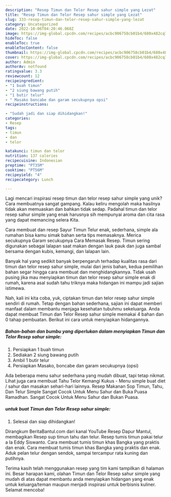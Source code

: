 ```yaml
---
description: "Resep Timun dan Telor Resep sahur simple yang Lezat"
title: "Resep Timun dan Telor Resep sahur simple yang Lezat"
slug: 333-resep-timun-dan-telor-resep-sahur-simple-yang-lezat
category: Uncategorized
date: 2022-10-06T04:20:46.068Z
image: https://img-global.cpcdn.com/recipes/acbc906758cb01b4/680x482cq70/timun-dan-telor-resep-sahur-simple-foto-resep-utama.jpg
hideToc: false
enableToc: true
enableTocContent: false
thumbnail: https://img-global.cpcdn.com/recipes/acbc906758cb01b4/680x482cq70/timun-dan-telor-resep-sahur-simple-foto-resep-utama.jpg
cover: https://img-global.cpcdn.com/recipes/acbc906758cb01b4/680x482cq70/timun-dan-telor-resep-sahur-simple-foto-resep-utama.jpg
author: Admin
authorAv: notfound
ratingvalue: 3.3
reviewcount: 12
recipeingredient:
- "1 buah timun"
- "2 siung bawang putih"
- "1 butir telur"
- " Masako boncabe dan garam secukupnya opsi"
recipeinstructions:

- "Sudah jadi dan siap dihidangkan!"
categories:
- Resep
tags:
- timun
- dan
- telor

katakunci: timun dan telor 
nutrition: 137 calories
recipecuisine: Indonesian
preptime: "PT35M"
cooktime: "PT56M"
recipeyield: "4"
recipecategory: Lunch

---
```





Lagi mencari inspirasi resep timun dan telor resep sahur simple yang unik? Cara membuatnya sangat gampang. Kalau keliru mengolah maka hasilnya tidak akan memuaskan dan bahkan tidak sedap. Padahal timun dan telor resep sahur simple yang enak harusnya sih mempunyai aroma dan cita rasa yang dapat memancing selera Kita.





Cara membuat dan resep Sayur Timun Telur enak, sederhana, simple ala rumahan bisa kamu simak bahan serta tips memasaknya. Merica secukupnya Garam secukupnya Cara Memasak Resep. Timun sering digunakan sebagai lalapan saat makan dengan lauk pauk dan juga sambal bersama dengan kubis, kemangi, dan lalapan lain.

Banyak hal yang sedikit banyak berpengaruh terhadap kualitas rasa dari timun dan telor resep sahur simple, mulai dari jenis bahan, kedua pemilihan bahan segar hingga cara membuat dan menghidangkannya. Tidak usah pusing jika mau menyiapkan timun dan telor resep sahur simple enak di rumah, karena asal sudah tahu triknya maka hidangan ini mampu jadi sajian istimewa.






Nah, kali ini kita coba, yuk, ciptakan timun dan telor resep sahur simple sendiri di rumah. Tetap dengan bahan sederhana, sajian ini dapat memberi manfaat dalam membantu menjaga kesehatan tubuhmu sekeluarga. Anda dapat membuat Timun dan Telor Resep sahur simple memakai 4 bahan dan 0 tahap pembuatan. Berikut ini cara untuk menyiapkan hidangannya.

<!--inarticleads1-->

##### Bahan-bahan dan bumbu yang diperlukan dalam menyiapkan Timun dan Telor Resep sahur simple:

1. Persiapkan 1 buah timun
1. Sediakan 2 siung bawang putih
1. Ambil 1 butir telur
1. Persiapkan  Masako, boncabe dan garam secukupnya (opsi)


Ada beberapa menu sahur sederhana yang mudah dibuat, tapi tetap nikmat. Lihat juga cara membuat Tahu Telor Kemangi Kukus - Menu simple buat diet / sahur dan masakan sehari-hari lainnya. Resep Makanan Sop Timun, Tahu, Dan Telur Simple Sangat Cocok Untuk Menu Sahur dan Buka Puasa Ramadhan. Sangat Cocok Untuk Menu Sahur dan Bukan Puasa. 

<!--inarticleads2-->

#####  untuk buat Timun dan Telor Resep sahur simple:


1. Selesai dan siap dihidangkan!

Dirangkum BeritaBantul.com dari kanal YouTube Resep Dapur Mantul, membagikan Resep sup timun tahu dan telur. Resep tumis timun pakai telur a la Eddy Siswanto. Cara membuat tumis timun khas Bangka yang praktis dan enak. Cara membuat tumis timun khas Bangka yang praktis dan enak. Aduk pelan telur dengan sendok, sampai tercampur rata kuning dan putihnya. 

Terima kasih telah menggunakan resep yang tim kami tampilkan di halaman ini. Besar harapan kami, olahan Timun dan Telor Resep sahur simple yang mudah di atas dapat membantu anda menyiapkan hidangan yang enak untuk keluarga/teman maupun menjadi inspirasi untuk berbisnis kuliner. Selamat mencoba!
